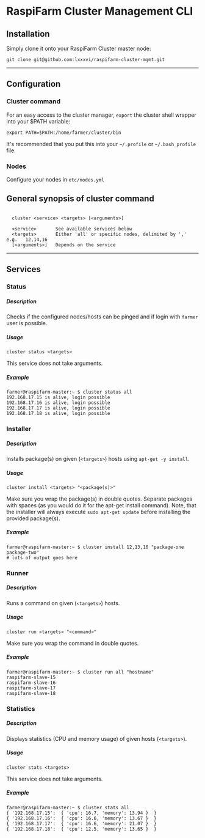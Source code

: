 # RaspiFarm Cluster Management CLI

## Installation

Simply clone it onto your RaspiFarm Cluster master node:

```shell
git clone git@github.com:lxxxvi/raspifarm-cluster-mgmt.git
```

---

## Configuration

### Cluster command
For an easy access to the cluster manager, `export` the cluster shell wrapper into your $PATH variable:

```shell
export PATH=$PATH:/home/farmer/cluster/bin
```

It's recommended that you put this into your `~/.profile` or `~/.bash_profile` file.

### Nodes

Configure your nodes in `etc/nodes.yml`

## General synopsis of cluster command

```shell

  cluster <service> <targets> [<arguments>]

  <service>       See available services below
  <targets>       Either 'all' or specific nodes, delimited by ','  e.g.   12,14,16
  [<arguments>]   Depends on the service

```

---

## Services

### Status

##### Description

Checks if the configured nodes/hosts can be pinged and if login with `farmer` user is possible.

##### Usage

`cluster status <targets>`

This service does not take arguments.

##### Example

```shell
farmer@raspifarm-master:~ $ cluster status all
192.168.17.15 is alive, login possible
192.168.17.16 is alive, login possible
192.168.17.17 is alive, login possible
192.168.17.18 is alive, login possible
```

### Installer

##### Description

Installs package(s) on given (`<targets>`) hosts using `apt-get -y install`.

##### Usage

`cluster install <targets> "<package(s)>"`

Make sure you wrap the package(s) in double quotes. Separate packages with spaces (as you would do it for the apt-get install command).
Note, that the installer will always execute `sudo apt-get update` before installing the provided package(s).

##### Example

```shell
farmer@raspifarm-master:~ $ cluster install 12,13,16 "package-one package-two"
# lots of output goes here
```


### Runner

##### Description

Runs a command on given (`<targets>`) hosts.

##### Usage

`cluster run <targets> "<command>"`

Make sure you wrap the command in double quotes.

##### Example

```shell
farmer@raspifarm-master:~ $ cluster run all "hostname"
raspifarm-slave-15
raspifarm-slave-16
raspifarm-slave-17
raspifarm-slave-18
```

### Statistics

##### Description

Displays statistics (CPU and memory usage) of given hosts (`<targets>`).

##### Usage

`cluster stats <targets>`

This service does not take arguments.

##### Example

```shell
farmer@raspifarm-master:~ $ cluster stats all
{ '192.168.17.15':  { 'cpu': 16.7, 'memory': 13.94 }  }
{ '192.168.17.16':  { 'cpu': 16.6, 'memory': 13.67 }  }
{ '192.168.17.17':  { 'cpu': 16.6, 'memory': 21.07 }  }
{ '192.168.17.18':  { 'cpu': 12.5, 'memory': 13.65 }  }
```
